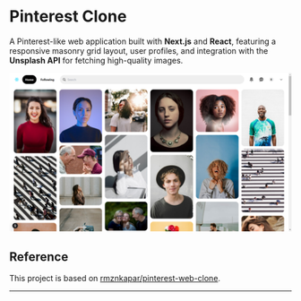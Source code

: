 # Pinterest Clone

A Pinterest-like web application built with **Next.js** and **React**, featuring a responsive masonry grid layout, user profiles, and integration with the **Unsplash API** for fetching high-quality images.

![Pinterest Clone Screenshot](public/images/pinterest-clone.png)

## Reference

This project is based on [rmznkapar/pinterest-web-clone](https://github.com/rmznkapar/pinterest-web-clone).

---
